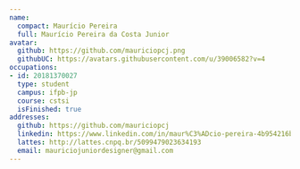 ```yaml
---
name:
  compact: Maurício Pereira
  full: Maurício Pereira da Costa Junior
avatar:
  github: https://github.com/mauriciopcj.png
  githubUC: https://avatars.githubusercontent.com/u/39006582?v=4
occupations:
- id: 20181370027
  type: student
  campus: ifpb-jp
  course: cstsi
  isFinished: true
addresses:
  github: https://github.com/mauriciopcj
  linkedin: https://www.linkedin.com/in/maur%C3%ADcio-pereira-4b954216b
  lattes: http://lattes.cnpq.br/5099479023634193
  email: mauriciojuniordesigner@gmail.com
---
```

